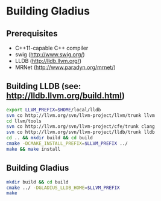 # Building Gladius

## Prerequisites
- C++11-capable C++ compiler
- swig (http://www.swig.org/)
- LLDB (http://lldb.llvm.org/)
- MRNet (http://www.paradyn.org/mrnet/)

## Building LLDB (see: http://lldb.llvm.org/build.html)
```bash
export LLVM_PREFIX=$HOME/local/lldb
svn co http://llvm.org/svn/llvm-project/llvm/trunk llvm
cd llvm/tools
svn co http://llvm.org/svn/llvm-project/cfe/trunk clang
svn co http://llvm.org/svn/llvm-project/lldb/trunk lldb
cd .. && mkdir build && cd build
cmake -DCMAKE_INSTALL_PREFIX=$LLVM_PREFIX ../
make && make install
```

## Building Gladius
```bash
mkdir build && cd build
cmake ../ -DGLADIUS_LLDB_HOME=$LLVM_PREFIX
make
```
